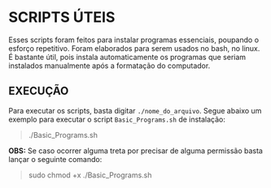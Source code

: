 # SCRIPTS ÚTEIS 

<p>Esses scripts foram feitos para instalar programas essenciais, poupando o esforço repetitivo. Foram elaborados para serem usados no bash, no linux. É bastante útil, pois instala automaticamente os programas que seriam instalados manualmente após a formatação do computador.</p>


## EXECUÇÃO

Para executar os scripts, basta digitar `./nome_do_arquivo`. Segue abaixo um exemplo para executar o script `Basic_Programs.sh` de instalação:

> ./Basic_Programs.sh

**OBS:** Se caso ocorrer alguma treta por precisar de alguma permissão basta lançar o seguinte comando:

> sudo chmod +x ./Basic_Programs.sh
